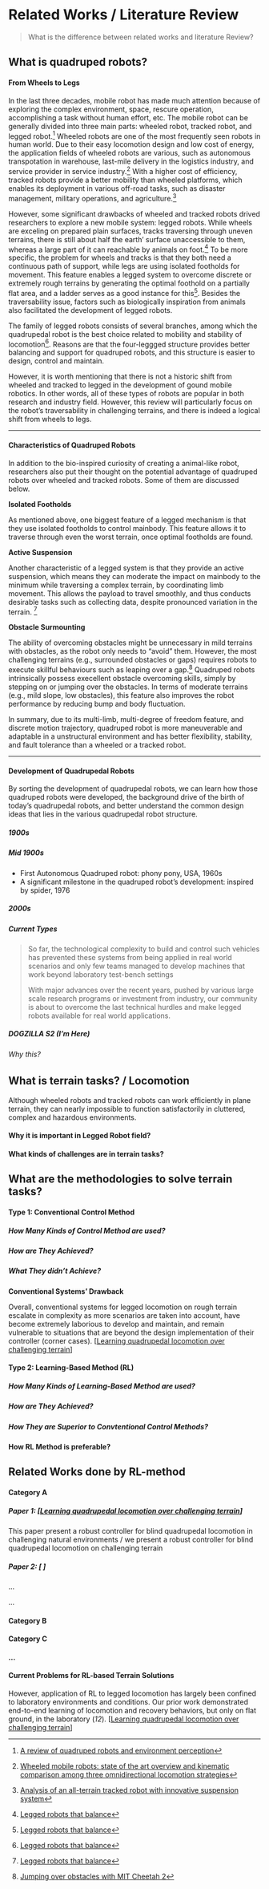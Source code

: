 # Related Works / Literature Review

> What is the difference between related works and literature Review?

## What is quadruped robots?

#### From Wheels to Legs 

In the last three decades, mobile robot has made much attention because of exploring the complex environment, space, rescure operation, accomplishing a task without human effort, etc. The mobile robot can be generally divided into three main parts: wheeled robot, tracked robot, and legged robot.[^1] Wheeled robots are one of the most frequently seen robots in human world. Due to their easy locomotion design and low cost of energy, the application fields of wheeled robots are various, such as autonomous transpotation in warehouse, last-mile delivery in the logistics industry, and service provider in service industry.[^2] With a higher cost of efficiency, tracked robots provide a better mobility than wheeled platforms, which enables its deployment in various off-road tasks, such as disaster management, military operations, and agriculture.[^3] 

However, some significant drawbacks of wheeled and tracked robots drived researchers to explore a new mobile system: legged robots. While wheels are exceling on prepared plain surfaces, tracks traversing through uneven terrains, there is still about half the earth’ surface unaccessible to them, whereas a large part of it can reachable by animals on foot.[^4] To be more specific, the problem for wheels and tracks is that they both need a continuous path of support, while legs are using isolated footholds for movement. This feature enables a legged system to overcome discrete or extremely rough terrains by generating the optimal foothold on a partially flat area, and a ladder serves as a good instance for this[^4]. Besides the traversability issue, factors such as biologically inspiration from animals also facilitated the development of legged robots.

The family of legged robots consists of several branches, among which the quadrupedal robot is the best choice related to mobility and stability of locomotion[^4]. Reasons are that the four-leggged structure provides better balancing and support for quadruped robots, and this structure is easier to design, control and maintain. 

However, it is worth mentioning that there is not a historic shift from wheeled and tracked to legged in the development of gound mobile robotics. In other words, all of these types of robots are popular in both research and industry field. However, this review will particularly focus on the robot’s traversability in challenging terrains, and there is indeed a logical shift from wheels to legs.



---

#### Characteristics of Quadruped Robots

In addition to the bio-inspired curiosity of creating a animal-like robot, researchers also put their thought on the potential advantage of quadruped robots over wheeled and tracked robots. Some of them are discussed below.



**Isolated Footholds**

As mentioned above, one biggest feature of a legged mechanism is that they use isolated footholds to control mainbody. This feature allows it to traverse through even the worst terrain, once optimal footholds are found.

**Active Suspension**

Another characteristic of a legged system is that they provide an active suspension, which means they can moderate the impact on mainbody to the minimum while traversing a complex terrain, by coordinating limb movement. This allows the payload to travel smoothly, and thus conducts desirable tasks such as collecting data, despite pronounced variation in the terrain. [^4] 

**Obstacle Surmounting**

The ability of overcoming obstacles might be unnecessary in mild terrains with obstacles, as the robot only needs to “avoid” them. However, the most challenging terrains (e.g., surrounded obstacles or gaps) requires robots to execute skillful behaviours such as leaping over a gap.[^5] Quadruped robots intrinsically possess execellent obstacle overcoming skills, simply by stepping on or jumping over the obstacles. In terms of moderate terrains (e.g., mild slope, low obstacles), this feature also improves the robot performance by reducing bump and body fluctuation.



In summary, due to its multi-limb, multi-degree of freedom feature, and discrete motion trajectory, quadruped robot is more maneuverable and adaptable in a unstructural environment and has better flexibility, stability, and fault tolerance than a wheeled or a tracked robot.



---

#### Development of Quadrupedal Robots

By sorting the development of quadrupedal robots, we can learn how those quadruped robots were developed, the background drive of the birth of today’s quadrupedal robots, and better understand the common design ideas that lies in the various quadrupedal robot structure.

##### 1900s

##### Mid 1900s 

- First Autonomous Quadruped robot: phony pony, USA, 1960s
- A significant milestone in the quadruped robot’s development: inspired by spider, 1976

##### 2000s



##### Current Types

> So far, the technological complexity to build and control such vehicles has prevented these systems from being applied in real world scenarios and only few teams managed to develop machines that work beyond laboratory test-bench settings
>
> With major advances over the recent years, pushed by various large scale research programs or investment from industry, our community is about to overcome the last technical hurdles and make legged robots available for real world applications.

##### DOGZILLA S2 (I’m Here)

###### Why this?





## What is terrain tasks? / Locomotion

Although wheeled robots and tracked robots can work efficiently in plane terrain, they can nearly impossible to function satisfactorily in cluttered, complex and hazardous environments. 

#### Why it is important in Legged Robot field?

#### What kinds of challenges are in terrain tasks?





## What are the methodologies to solve terrain tasks?

#### Type 1: Conventional Control Method

##### How Many Kinds of Control Method are used? 

##### How are They Achieved?

##### What They didn’t Achieve?

**Conventional Systems’ Drawback**

Overall, conventional systems for legged locomotion on rough terrain escalate in complexity as more scenarios are taken into account, have become extremely laborious to develop and maintain, and remain vulnerable to situations that are beyond the design implementation of their controller (corner cases). [[Learning quadrupedal locomotion over challenging terrain](https://doi.org/10.1126/scirobotics.abc5986)]

#### Type 2: Learning-Based Method (RL)

##### How Many Kinds of Learning-Based Method are used?

##### How are They Achieved?

##### How They are Superior to Convtentional Control Methods?

#### How RL Method is preferable?



## Related Works done by RL-method

#### Category A

##### Paper 1: [[Learning quadrupedal locomotion over challenging terrain](https://doi.org/10.1126/scirobotics.abc5986)]

This paper present a robust controller for blind quadrupedal locomotion in challenging natural environments / we present a robust controller for blind quadrupedal locomotion on challenging terrain

##### Paper 2: [ ]

…

…

#### Category B

#### Category C

#### …

#### Current Problems for RL-based Terrain Solutions

However, application of RL to legged locomotion has largely been confined to laboratory environments and conditions. Our prior work demonstrated end-to-end learning of locomotion and recovery behaviors, but only on flat ground, in the laboratory (*12*). [[Learning quadrupedal locomotion over challenging terrain](https://doi.org/10.1126/scirobotics.abc5986)]







[^1]: [A review of quadruped robots and environment perception](https://ieeexplore.ieee.org/abstract/document/7554355/)
[^2]: [Wheeled mobile robots: state of the art overview and kinematic comparison among three omnidirectional locomotion strategies](https://link.springer.com/article/10.1007/s10846-022-01745-7)
[^3]: [Analysis of an all-terrain tracked robot with innovative suspension system](https://www.sciencedirect.com/science/article/pii/S0094114X23000113)
[^4]: [Legged robots that balance](https://books.google.co.uk/books?hl=zh-CN&lr=&id=EXRiBnQ37RwC&oi=fnd&pg=PR10&dq=legged+robots+that+balance&ots=PdaruHI39_&sig=TX4bjzT8L0YSvu1sMlXnmQdqgCU)
[^5]: [Jumping over obstacles with MIT Cheetah 2](https://www.sciencedirect.com/science/article/abs/pii/S0921889020305431)
